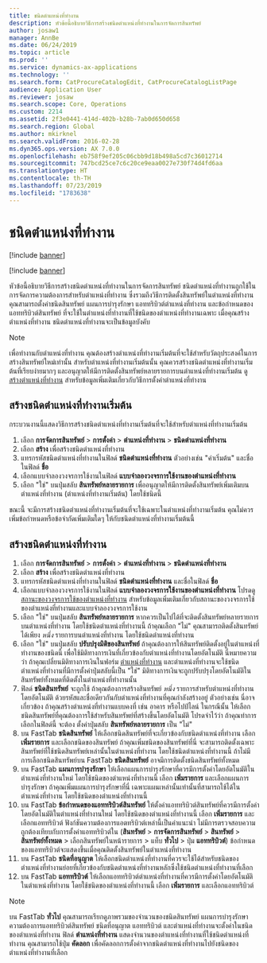 ```yaml
---
title: ชนิดตำแหน่งที่ทำงาน
description: หัวข้อนี้อธิบายวิธีการสร้างชนิดตำแหน่งที่ทำงานในการจัดการสินทรัพย์
author: josaw1
manager: AnnBe
ms.date: 06/24/2019
ms.topic: article
ms.prod: ''
ms.service: dynamics-ax-applications
ms.technology: ''
ms.search.form: CatProcureCatalogEdit, CatProcureCatalogListPage
audience: Application User
ms.reviewer: josaw
ms.search.scope: Core, Operations
ms.custom: 2214
ms.assetid: 2f3e0441-414d-402b-b28b-7ab0d650d658
ms.search.region: Global
ms.author: mkirknel
ms.search.validFrom: 2016-02-28
ms.dyn365.ops.version: AX 7.0.0
ms.openlocfilehash: eb758f9ef205c06cbb9d18b498a5cd7c36012714
ms.sourcegitcommit: 747bcd25ce7c6c20ce9eaa0027e730f74d4fd6aa
ms.translationtype: HT
ms.contentlocale: th-TH
ms.lasthandoff: 07/23/2019
ms.locfileid: "1783638"
---
```

# <a name="functional-location-types"></a>ชนิดตำแหน่งที่ทำงาน

[!include [banner](../../includes/banner.md)]

[!include [banner](../../includes/preview-banner.md)]

หัวข้อนี้อธิบายวิธีการสร้างชนิดตำแหน่งที่ทำงานในการจัดการสินทรัพย์ ชนิดตำแหน่งที่ทำงานถูกใช้ในการจัดการความต้องการสำหรับตำแหน่งที่ทำงาน ซึ่งรวมถึงวิธีการติดตั้งสินทรัพย์ในตำแหน่งที่ทำงาน คุณสามารถตั้งค่าชนิดสินทรัพย์ แผนการบำรุงรักษา แอททริบิวต์ตำแหน่งที่ทำงาน และข้อกำหนดของแอททริบิวต์สินทรัพย์ ที่จะใช้ในตำแหน่งที่ทำงานที่ใช้ชนิดของตำแหน่งที่ทำงานเฉพาะ เมื่อคุณสร้างตำแหน่งที่ทำงาน ชนิดตำแหน่งที่ทำงานจะเป็นข้อมูลบังคับ

>[!NOTE] 
>เพื่อทำงานกับตำแหน่งที่ทำงาน คุณต้องสร้างตำแหน่งที่ทำงานเริ่มต้นที่จะใช้สำหรับวัตถุประสงค์ในการสร้างสินทรัพย์ใหม่เท่านั้น สำหรับตำแหน่งที่ทำงานเริ่มต้นนั้น คุณควรสร้างชนิดตำแหน่งที่ทำงานเริ่มต้นที่เรียบง่ายมากๆ และอนุญาตให้มีการติดตั้งสินทรัพย์หลายรายการบนตำแหน่งที่ทำงานเริ่มต้น ดู [สร้างตำแหน่งที่ทำงาน](../functional-locations/create-functional-locations.md) สำหรับข้อมูลเพิ่มเติมเกี่ยวกับวิธีการตั้งค่าตำแหน่งที่ทำงาน

## <a name="create-a-default-functional-location-type"></a>สร้างชนิดตำแหน่งที่ทำงานเริ่มต้น

กระบวนงานนี้แสดงวิธีการสร้างชนิดตำแหน่งที่ทำงานเริ่มต้นที่จะใช้สำหรับตำแหน่งที่ทำงานเริ่มต้น

1. เลือก **การจัดการสินทรัพย์** > **การตั้งค่า** > **ตำแหน่งที่ทำงาน** > **ชนิดตำแหน่งที่ทำงาน**
2. เลือก **สร้าง** เพื่อสร้างชนิดตำแหน่งที่ทำงาน
3. แทรกรหัสชนิดตำแหน่งที่ทำงานในฟิลด์ **ชนิดตำแหน่งที่ทำงาน** ตัวอย่างเช่น "ค่าเริ่มต้น" และชื่อในฟิลด์ **ชื่อ**
4. เลือกแบบจำลองวงจรการใช้งานในฟิลด์ **แบบจำลองวงจรการใช้งานของตำแหน่งที่ทำงาน**
5. เลือก "ใช่" บนปุ่มสลับ **สินทรัพย์หลายรายการ** เพื่ออนุญาตให้มีการติดตั้งสินทรัพย์เพิ่มเติมบนตำแหน่งที่ทำงาน (ตำแหน่งที่ทำงานเริ่มต้น) โดยใช้ชนิดนี้

ขณะนี้ จะมีการสร้างชนิดตำแหน่งที่ทำงานเริ่มต้นที่จะใช้เฉพาะในตำแหน่งที่ทำงานเริ่มต้น คุณไม่ควรเพิ่มข้อกำหนดหรือข้อจำกัดเพิ่มเติมใดๆ ให้กับชนิดตำแหน่งที่ทำงานเริ่มต้นนี้


## <a name="create-functional-location-types"></a>สร้างชนิดตำแหน่งที่ทำงาน

1. เลือก **การจัดการสินทรัพย์** > **การตั้งค่า** > **ตำแหน่งที่ทำงาน** > **ชนิดตำแหน่งที่ทำงาน**
2. เลือก **สร้าง** เพื่อสร้างชนิดตำแหน่งที่ทำงาน
3. แทรกรหัสชนิดตำแหน่งที่ทำงานในฟิลด์ **ชนิดตำแหน่งที่ทำงาน** และชื่อในฟิลด์ **ชื่อ**
4. เลือกแบบจำลองวงจรการใช้งานในฟิลด์ **แบบจำลองวงจรการใช้งานของตำแหน่งที่ทำงาน** โปรดดู [สถานะของวงจรการใช้ของตำแหน่งที่ทำงาน](../setup-for-functional-locations/functional-location-stages.md) สำหรับข้อมูลเพิ่มเติมเกี่ยวกับสถานะของวงจรการใช้ของตำแหน่งที่ทำงานและแบบจำลองวงจรการใช้งาน
5. เลือก "ใช่" บนปุ่มสลับ **สินทรัพย์หลายรายการ** หากควรเป็นไปได้ที่จะติดตั้งสินทรัพย์หลายรายการบนตำแหน่งที่ทำงาน โดยใช้ชนิดตำแหน่งที่ทำงานนี้ ถ้าคุณเลือก "ไม่" คุณสามารถติดตั้งสินทรัพย์ได้เพียง *หนึ่ง* รายการบนตำแหน่งที่ทำงาน โดยใช้ชนิดตำแหน่งที่ทำงาน
6. เลือก "ใช่" บนปุ่มสลับ **ปรับปรุงมิติของสินทรัพย์** ถ้าคุณต้องการให้สินทรัพย์ติดตั้งอยู่ในตำแหน่งที่ทำงานของชนิดนี้ เพื่อใช้มิติทางการเงินที่เกี่ยวข้องกับตำแหน่งที่ทำงานโดยอัตโนมัติ นี่หมายความว่า ถ้าคุณเปลี่ยนมิติทางการเงินในฟอร์ม [ตำแหน่งที่ทำงาน](../functional-locations/create-functional-locations.md) และตำแหน่งที่ทำงานจะใช้ชนิดตำแหน่งที่ทำงานที่มีการตั้งค่าปุ่มสลับนี้เป็น "ใช่" มิติทางการเงินจะถูกปรับปรุงโดยอัตโนมัติในสินทรัพย์ทั้งหมดที่ติดตั้งในตำแหน่งที่ทำงานนั้น
7. ฟิลด์ **ชนิดสินทรัพย์** จะถูกใช้ ถ้าคุณต้องการสร้างสินทรัพย์ *หนึ่ง* รายการสำหรับตำแหน่งที่ทำงานโดยอัตโนมัติ ด้วยรหัสและชื่อเดียวกันกับตำแหน่งที่ทำงานที่คุณกำลังสร้างอยู่ ตัวอย่างเช่น นี่อาจเกี่ยวข้อง ถ้าคุณสร้างตำแหน่งที่ทำงานแบบคงที่ เช่น อาคาร หรือไปป์ไลน์ ในกรณีนั้น ให้เลือกชนิดสินทรัพย์ที่คุณต้องการใช้สำหรับสินทรัพย์ที่สร้างขึ้นโดยอัตโนมัติ โปรดจำไว้ว่า ถ้าคุณทำการเลือกในฟิลด์นี้ จะต้อง ตั้งค่าปุ่มสลับ **สินทรัพย์หลายรายการ** เป็น "ไม่"
8. บน FastTab **ชนิดสินทรัพย์** ให้เลือกชนิดสินทรัพย์ที่จะเกี่ยวข้องกับชนิดตำแหน่งที่ทำงาน เลือก **เพิ่มรายการ** และเลือกชนิดของสินทรัพย์ ถ้าคุณเพิ่มชนิดของสินทรัพย์ที่นี่ จะสามารถติดตั้งเฉพาะสินทรัพย์ที่ใช้ชนิดสินทรัพย์เหล่านั้นในตำแหน่งที่ทำงาน โดยใช้ชนิดตำแหน่งที่ทำงานนี้ ถ้าไม่มีการเลือกชนิดสินทรัพย์บน FastTab **ชนิดสินทรัพย์** อาจมีการติดตั้งชนิดสินทรัพย์ทั้งหมด
9. บน FastTab **แผนการบำรุงรักษา** ให้เลือกแผนการบำรุงรักษาที่ควรมีการตั้งค่าโดยอัตโนมัติในตำแหน่งที่ทำงานใหม่ โดยใช้ชนิดของตำแหน่งที่ทำงานนี้ เลือก **เพิ่มรายการ** และเลือกแผนการบำรุงรักษา ถ้าคุณเพิ่มแผนการบำรุงรักษาที่นี่ เฉพาะแผนเหล่านั้นเท่านั้นที่สามารถใช้ได้ในตำแหน่งที่ทำงาน โดยใช้ชนิดของตำแหน่งที่ทำงานนี้
10. บน FastTab **ข้อกำหนดของแอททริบิวต์สินทรัพย์** ให้ตั้งค่าแอททริบิวต์สินทรัพย์ที่ควรมีการตั้งค่าโดยอัตโนมัติในตำแหน่งที่ทำงานใหม่ โดยใช้ชนิดของตำแหน่งที่ทำงานนี้ เลือก **เพิ่มรายการ** และเลือกแอททริบิวต์ ฟังก์ชันความต้องการแอตทริบิวต์เหล่านี้เป็นคำแนะนำ ไม่มีการตรวจสอบความถูกต้องเทียบกับการตั้งค่าแอททริบิวต์ใน (**สินทรัพย์** > **การจัดการสินทรัพย์** > **สินทรัพย์** > **สินทรัพย์ทั้งหมด** > เลือกสินทรัพย์ในหน้ารายการ > แท็บ **ทั่วไป** > ปุ่ม **แอททริบิวต์**) ข้อกำหนดของแอททริบิวต์จะแสดงขึ้นเมื่อคุณติดตั้งสินทรัพย์ในตำแหน่งที่ทำงาน
11. บน FastTab **ชนิดที่อนุญาต** ให้เลือกชนิดตำแหน่งที่ทำงานที่ควรจะใช้ได้สำหรับชนิดของตำแหน่งที่ทำงานย่อยที่เกี่ยวข้องกับชนิดตำแหน่งที่ทำงานหลักซึ่งใช้ชนิดตำแหน่งที่ทำงานที่เลือก
12. บน FastTab **แอททริบิวต์** ให้เลือกแอททริบิวต์ตำแหน่งที่ทำงานที่ควรมีการตั้งค่าโดยอัตโนมัติในตำแหน่งที่ทำงาน โดยใช้ชนิดของตำแหน่งที่ทำงานนี้ เลือก **เพิ่มรายการ** และเลือกแอททริบิวต์


>[!NOTE] 
>บน FastTab **ทั่วไป** คุณสามารถเรียกดูภาพรวมของจำนวนของชนิดสินทรัพย์ แผนการบำรุงรักษา ความต้องการแอททริบิวต์สินทรัพย์ ชนิดที่อนุญาต แอททริบิวต์ และตำแหน่งที่ทำงานจะตั้งค่าในชนิดของตำแหน่งที่ทำงาน ฟิลด์ **ตำแหน่งที่ทำงาน** แสดงจำนวนของตำแหน่งที่ทำงานที่ใช้ชนิดตำแหน่งที่ทำงาน คุณสามารถใช้ปุ่ม **คัดลอก** เพื่อคัดลอกการตั้งค่าจากชนิดตำแหน่งที่ทำงานไปยังชนิดของตำแหน่งที่ทำงานที่เลือก
